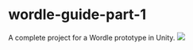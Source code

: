# wordle-guide-part-1
A complete project for a Wordle prototype in Unity.
![](https://github.com/LootLocker/wordle-guide-part-1/WordlePrototypeGamePlay.gif)
